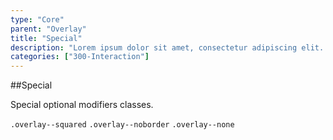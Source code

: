 ```yaml
---
type: "Core"
parent: "Overlay"
title: "Special"
description: "Lorem ipsum dolor sit amet, consectetur adipiscing elit. Nunc tempus laoreet leo sit amet iaculis."
categories: ["300-Interaction"]
---
```


##Special

Special optional modifiers classes.

`.overlay--squared` `.overlay--noborder` `.overlay--none`

<demo>
  <demovanilla src="inline/core/overlay/special">
  </demovanilla>
</demo>
